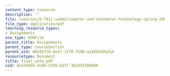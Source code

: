 ```yaml
---
content_type: resource
description: ''
file: /courses/6-781j-submicrometer-and-nanometer-technology-spring-2006/4e1e95024c60c936b3ff38244250dd49_final_soln.pdf
file_type: application/pdf
learning_resource_types:
- Assignments
ocw_type: OCWFile
parent_title: Assignments
parent_type: CourseSection
parent_uid: d6d1b710-be1f-17f8-718b-a246d2d9a2a4
resourcetype: Document
title: final_soln.pdf
uid: 4e1e9502-4c60-c936-b3ff-38244250dd49
---
```

